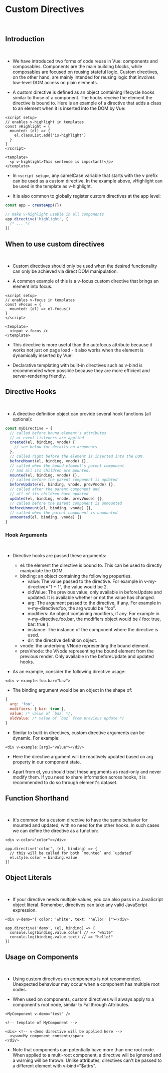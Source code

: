 # Custom Directives
​
## Introduction
​
- We have introduced two forms of code reuse in Vue: components and composables. Components are the main building blocks, while composables are focused on reusing stateful logic. Custom directives, on the other hand, are mainly intended for reusing logic that involves low-level DOM access on plain elements.

- A custom directive is defined as an object containing lifecycle hooks similar to those of a component. The hooks receive the element the directive is bound to. Here is an example of a directive that adds a class to an element when it is inserted into the DOM by Vue:

```vue
<script setup>
// enables v-highlight in templates
const vHighlight = {
  mounted: (el) => {
    el.classList.add('is-highlight')
  }
}
</script>

<template>
  <p v-highlight>This sentence is important!</p>
</template>
```

- In `<script setup>`, any camelCase variable that starts with the v prefix can be used as a custom directive. In the example above, vHighlight can be used in the template as v-highlight.

- It is also common to globally register custom directives at the app level:

```js
const app = createApp({})

// make v-highlight usable in all components
app.directive('highlight', {
  /* ... */
})
```

## When to use custom directives
​
- Custom directives should only be used when the desired functionality can only be achieved via direct DOM manipulation.

- A common example of this is a v-focus custom directive that brings an element into focus.

```vue
<script setup>
// enables v-focus in templates
const vFocus = {
  mounted: (el) => el.focus()
}
</script>

<template>
  <input v-focus />
</template>
```

- This directive is more useful than the autofocus attribute because it works not just on page load - it also works when the element is dynamically inserted by Vue!

- Declarative templating with built-in directives such as v-bind is recommended when possible because they are more efficient and server-rendering friendly.

## Directive Hooks
​
- A directive definition object can provide several hook functions (all optional):

```js
const myDirective = {
  // called before bound element's attributes
  // or event listeners are applied
  created(el, binding, vnode) {
    // see below for details on arguments
  },
  // called right before the element is inserted into the DOM.
  beforeMount(el, binding, vnode) {},
  // called when the bound element's parent component
  // and all its children are mounted.
  mounted(el, binding, vnode) {},
  // called before the parent component is updated
  beforeUpdate(el, binding, vnode, prevVnode) {},
  // called after the parent component and
  // all of its children have updated
  updated(el, binding, vnode, prevVnode) {},
  // called before the parent component is unmounted
  beforeUnmount(el, binding, vnode) {},
  // called when the parent component is unmounted
  unmounted(el, binding, vnode) {}
}
```

### Hook Arguments
​
- Directive hooks are passed these arguments:
   - el: the element the directive is bound to. This can be used to directly manipulate the DOM.
   - binding: an object containing the following properties.
      - value: The value passed to the directive. For example in v-my-directive="1 + 1", the value would be 2.
      - oldValue: The previous value, only available in beforeUpdate and updated. It is available whether or not the value has changed.
      - arg: The argument passed to the directive, if any. For example in v-my-directive:foo, the arg would be "foo".
      - modifiers: An object containing modifiers, if any. For example in v-my-directive.foo.bar, the modifiers object would be { foo: true, bar: true }.
      - instance: The instance of the component where the directive is used.
      - dir: the directive definition object.
   - vnode: the underlying VNode representing the bound element.
   - prevVnode: the VNode representing the bound element from the previous render. Only available in the beforeUpdate and updated hooks.

- As an example, consider the following directive usage:

```
<div v-example:foo.bar="baz">
```

- The binding argument would be an object in the shape of:

```js
{
  arg: 'foo',
  modifiers: { bar: true },
  value: /* value of `baz` */,
  oldValue: /* value of `baz` from previous update */
}
```

- Similar to built-in directives, custom directive arguments can be dynamic. For example:

```template
<div v-example:[arg]="value"></div>
```

- Here the directive argument will be reactively updated based on arg property in our component state.

- Apart from el, you should treat these arguments as read-only and never modify them. If you need to share information across hooks, it is recommended to do so through element's dataset.

## Function Shorthand
​
- It's common for a custom directive to have the same behavior for mounted and updated, with no need for the other hooks. In such cases we can define the directive as a function:

```
<div v-color="color"></div>
```

```
app.directive('color', (el, binding) => {
  // this will be called for both `mounted` and `updated`
  el.style.color = binding.value
})
```

## Object Literals
​
- If your directive needs multiple values, you can also pass in a JavaScript object literal. Remember, directives can take any valid JavaScript expression.

```
<div v-demo="{ color: 'white', text: 'hello!' }"></div>
```

```
app.directive('demo', (el, binding) => {
  console.log(binding.value.color) // => "white"
  console.log(binding.value.text) // => "hello!"
})
```

## Usage on Components
​
- Using custom directives on components is not recommended. Unexpected behaviour may occur when a component has multiple root nodes.

- When used on components, custom directives will always apply to a component's root node, similar to Fallthrough Attributes.

```
<MyComponent v-demo="test" />
```

```
<!-- template of MyComponent -->

<div> <!-- v-demo directive will be applied here -->
  <span>My component content</span>
</div>
```

- Note that components can potentially have more than one root node. When applied to a multi-root component, a directive will be ignored and a warning will be thrown. Unlike attributes, directives can't be passed to a different element with v-bind="$attrs".